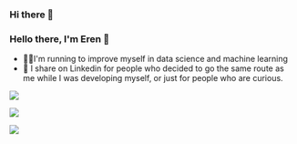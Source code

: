 ### Hi there 👋

<!--
**erenonal/erenonal** is a ✨ _special_ ✨ repository because its `README.md` (this file) appears on your GitHub profile.

Here are some ideas to get you started:

- 🔭 I’m currently working on ...
- 🌱 I’m currently learning ...
- 👯 I’m looking to collaborate on ...
- 🤔 I’m looking for help with ...
- 💬 Ask me about ...
- 📫 How to reach me: ...
- 😄 Pronouns: ...
- ⚡ Fun fact: ...
-->

### Hello there, I'm Eren 👋

- 🏃‍♂️I'm running to improve myself in data science and machine learning
- 📜 I share on Linkedin for people who decided to go the same route as me while I was developing myself, or just for people who are curious.

[![](https://img.shields.io/badge/linkedin-%230077B5.svg?&style=for-the-badge&logo=linkedin&logoColor=white)](https://www.linkedin.com/in/1erenonal/)

[![](https://img.shields.io/badge/instagram-%23E4405F.svg?&style=for-the-badge&logo=instagram&logoColor=white)](https://instagram.com/erenonal.jpg)

[![](https://img.shields.io/github/followers/erenonal?style=social)](https://www.github.com/erenonal)
